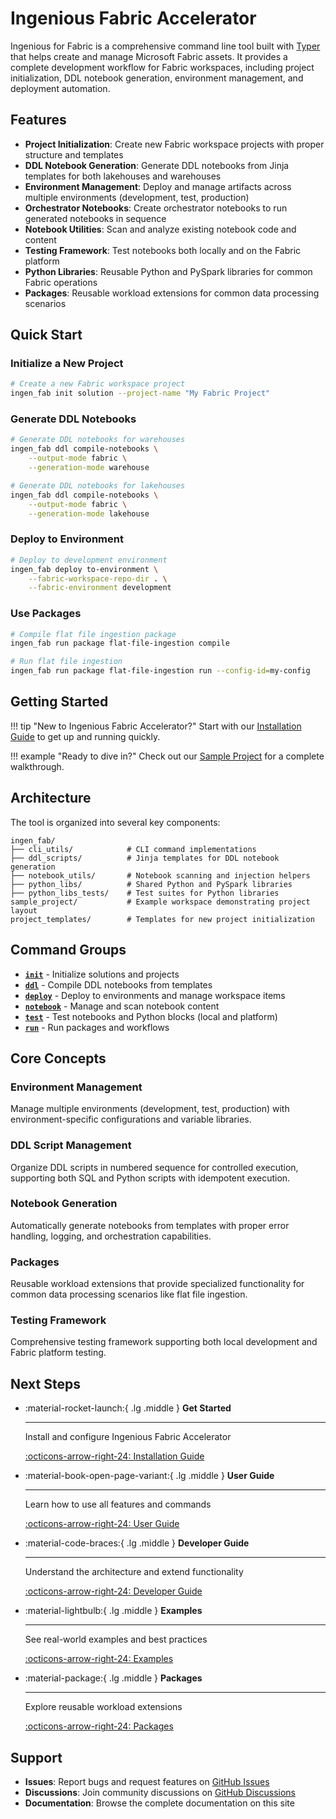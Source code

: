 # Ingenious Fabric Accelerator

Ingenious for Fabric is a comprehensive command line tool built with [Typer](https://typer.tiangolo.com/) that helps create and manage Microsoft Fabric assets. It provides a complete development workflow for Fabric workspaces, including project initialization, DDL notebook generation, environment management, and deployment automation.

## Features

- **Project Initialization**: Create new Fabric workspace projects with proper structure and templates
- **DDL Notebook Generation**: Generate DDL notebooks from Jinja templates for both lakehouses and warehouses
- **Environment Management**: Deploy and manage artifacts across multiple environments (development, test, production)
- **Orchestrator Notebooks**: Create orchestrator notebooks to run generated notebooks in sequence
- **Notebook Utilities**: Scan and analyze existing notebook code and content
- **Testing Framework**: Test notebooks both locally and on the Fabric platform
- **Python Libraries**: Reusable Python and PySpark libraries for common Fabric operations
- **Packages**: Reusable workload extensions for common data processing scenarios

## Quick Start

### Initialize a New Project

```bash
# Create a new Fabric workspace project
ingen_fab init solution --project-name "My Fabric Project"
```

### Generate DDL Notebooks

```bash
# Generate DDL notebooks for warehouses
ingen_fab ddl compile-notebooks \
    --output-mode fabric \
    --generation-mode warehouse

# Generate DDL notebooks for lakehouses  
ingen_fab ddl compile-notebooks \
    --output-mode fabric \
    --generation-mode lakehouse
```

### Deploy to Environment

```bash
# Deploy to development environment
ingen_fab deploy to-environment \
    --fabric-workspace-repo-dir . \
    --fabric-environment development
```

### Use Packages

```bash
# Compile flat file ingestion package
ingen_fab run package flat-file-ingestion compile

# Run flat file ingestion
ingen_fab run package flat-file-ingestion run --config-id=my-config
```

## Getting Started

!!! tip "New to Ingenious Fabric Accelerator?"
    Start with our [Installation Guide](user_guide/installation.md) to get up and running quickly.

!!! example "Ready to dive in?"
    Check out our [Sample Project](examples/sample_project.md) for a complete walkthrough.

## Architecture

The tool is organized into several key components:

```
ingen_fab/
├── cli_utils/            # CLI command implementations
├── ddl_scripts/          # Jinja templates for DDL notebook generation
├── notebook_utils/       # Notebook scanning and injection helpers
├── python_libs/          # Shared Python and PySpark libraries
├── python_libs_tests/    # Test suites for Python libraries
sample_project/           # Example workspace demonstrating project layout
project_templates/        # Templates for new project initialization
```

## Command Groups

- **[`init`](user_guide/cli_reference.md#init)** - Initialize solutions and projects
- **[`ddl`](user_guide/cli_reference.md#ddl)** - Compile DDL notebooks from templates
- **[`deploy`](user_guide/cli_reference.md#deploy)** - Deploy to environments and manage workspace items
- **[`notebook`](user_guide/cli_reference.md#notebook)** - Manage and scan notebook content
- **[`test`](user_guide/cli_reference.md#test)** - Test notebooks and Python blocks (local and platform)
- **[`run`](user_guide/cli_reference.md#run)** - Run packages and workflows

## Core Concepts

### Environment Management
Manage multiple environments (development, test, production) with environment-specific configurations and variable libraries.

### DDL Script Management
Organize DDL scripts in numbered sequence for controlled execution, supporting both SQL and Python scripts with idempotent execution.

### Notebook Generation
Automatically generate notebooks from templates with proper error handling, logging, and orchestration capabilities.

### Packages
Reusable workload extensions that provide specialized functionality for common data processing scenarios like flat file ingestion.

### Testing Framework
Comprehensive testing framework supporting both local development and Fabric platform testing.

## Next Steps

<div class="grid cards" markdown>

-   :material-rocket-launch:{ .lg .middle } **Get Started**

    ---

    Install and configure Ingenious Fabric Accelerator

    [:octicons-arrow-right-24: Installation Guide](user_guide/installation.md)

-   :material-book-open-page-variant:{ .lg .middle } **User Guide**

    ---

    Learn how to use all features and commands

    [:octicons-arrow-right-24: User Guide](user_guide/index.md)

-   :material-code-braces:{ .lg .middle } **Developer Guide**

    ---

    Understand the architecture and extend functionality

    [:octicons-arrow-right-24: Developer Guide](developer_guide/index.md)

-   :material-lightbulb:{ .lg .middle } **Examples**

    ---

    See real-world examples and best practices

    [:octicons-arrow-right-24: Examples](examples/index.md)

-   :material-package:{ .lg .middle } **Packages**

    ---

    Explore reusable workload extensions

    [:octicons-arrow-right-24: Packages](packages/index.md)

</div>

## Support

- **Issues**: Report bugs and request features on [GitHub Issues](https://github.com/your-org/ingen_fab/issues)
- **Discussions**: Join community discussions on [GitHub Discussions](https://github.com/your-org/ingen_fab/discussions)
- **Documentation**: Browse the complete documentation on this site